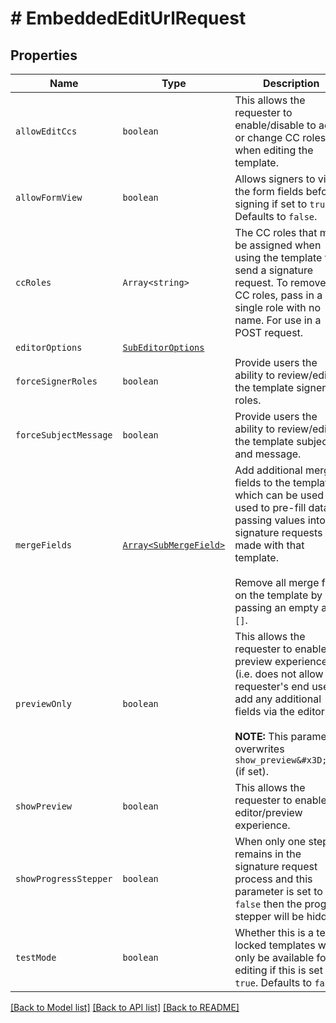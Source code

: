 # # EmbeddedEditUrlRequest



## Properties

Name | Type | Description | Notes
------------ | ------------- | ------------- | -------------
| `allowEditCcs` | ```boolean``` |  This allows the requester to enable/disable to add or change CC roles when editing the template.  |  [default to false] |
| `allowFormView` | ```boolean``` |  Allows signers to view the form fields before signing if set to `true`. Defaults to `false`.  |  [default to false] |
| `ccRoles` | ```Array<string>``` |  The CC roles that must be assigned when using the template to send a signature request. To remove all CC roles, pass in a single role with no name. For use in a POST request.  |  |
| `editorOptions` | [```SubEditorOptions```](SubEditorOptions.md) |    |  |
| `forceSignerRoles` | ```boolean``` |  Provide users the ability to review/edit the template signer roles.  |  [default to false] |
| `forceSubjectMessage` | ```boolean``` |  Provide users the ability to review/edit the template subject and message.  |  [default to false] |
| `mergeFields` | [```Array<SubMergeField>```](SubMergeField.md) |  Add additional merge fields to the template, which can be used used to pre-fill data by passing values into signature requests made with that template.<br><br>Remove all merge fields on the template by passing an empty array `[]`.  |  |
| `previewOnly` | ```boolean``` |  This allows the requester to enable the preview experience (i.e. does not allow the requester&#39;s end user to add any additional fields via the editor).<br><br>**NOTE:** This parameter overwrites `show_preview&#x3D;true` (if set).  |  [default to false] |
| `showPreview` | ```boolean``` |  This allows the requester to enable the editor/preview experience.  |  [default to false] |
| `showProgressStepper` | ```boolean``` |  When only one step remains in the signature request process and this parameter is set to `false` then the progress stepper will be hidden.  |  [default to true] |
| `testMode` | ```boolean``` |  Whether this is a test, locked templates will only be available for editing if this is set to `true`. Defaults to `false`.  |  [default to false] |

[[Back to Model list]](../../README.md#models) [[Back to API list]](../../README.md#endpoints) [[Back to README]](../../README.md)
